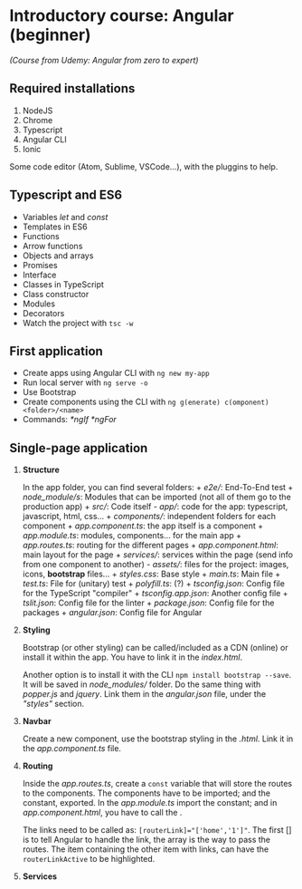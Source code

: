 # Introductory course: Angular (beginner)

*(Course from Udemy: Angular from zero to expert)*


## Required installations

1. NodeJS
2. Chrome
3. Typescript
4. Angular CLI
5. Ionic

Some code editor (Atom, Sublime, VSCode...), with the pluggins to help.

## Typescript and ES6

+ Variables *let* and *const*
+ Templates in ES6
+ Functions
+ Arrow functions
+ Objects and arrays
+ Promises
+ Interface
+ Classes in TypeScript
+ Class constructor
+ Modules
+ Decorators
+ Watch the project with `tsc -w`


## First application

- Create apps using Angular CLI with `ng new my-app`
- Run local server with `ng serve -o`
- Use Bootstrap
- Create components using the CLI with `ng g(enerate) c(omponent) <folder>/<name>`
- Commands: *\*ngIf \*ngFor* 


## Single-page application

1. **Structure**

	In the app folder, you can find several folders:
		+ *e2e/*: End-To-End test
		+ *node_module/s*: Modules that can be imported (not all of them go to the production app)
		+ *src/*: Code itself
			- *app/*: code for the app: typescript, javascript, html, css...
				+ *components/*: independent folders for each component
				+ *app.component.ts*: the app itself is a component
				+ *app.module.ts*: modules, components... for the main app
				+ *app.routes.ts*: routing for the different pages
				+ *app.component.html*: main layout for the page
				+ *services/*: services within the page (send info from one component to another)
			- *assets/*: files for the project: images, icons, **bootstrap** files...
		+ *styles.css*: Base style
		+ *main.ts*: Main file
		+ *test.ts*: File for (unitary) test
		+ *polyfill.ts*: (?)
		+ *tsconfig.json*: Config file for the TypeScript "compiler"
		+ *tsconfig.app.json*: Another config file
		+ *tslit.json*: Config file for the linter
		+ *package.json*: Config file for the packages
		+ *angular.json*: Config file for Angular

2. **Styling**

	Bootstrap (or other styling) can be called/included as a CDN (online) or install it within the app. You have to link it in the *index.html*.

	Another option is to install it with the CLI `npm install bootstrap --save`. It will be saved in *node_modules/* folder. Do the same thing with *popper.js* and *jquery*. Link them in the *angular.json* file, under the *"styles"* section.

3. **Navbar**

	Create a new component, use the bootstrap styling in the *.html*. Link it in the *app.component.ts* file.

4. **Routing**

	Inside the *app.routes.ts*, create a `const` variable that will store the routes to the components. The components have to be imported; and the constant, exported. In the *app.module.ts* import the constant; and in *app.component.html*, you have to call the *<router-outlet>*.

	The links need to be called as: `[routerLink]="['home','1']"`. The first [] is to tell Angular to handle the link, the array is the way to pass the routes. The item containing the other item with links, can have the `routerLinkActive` to be highlighted.

5. **Services**

	
